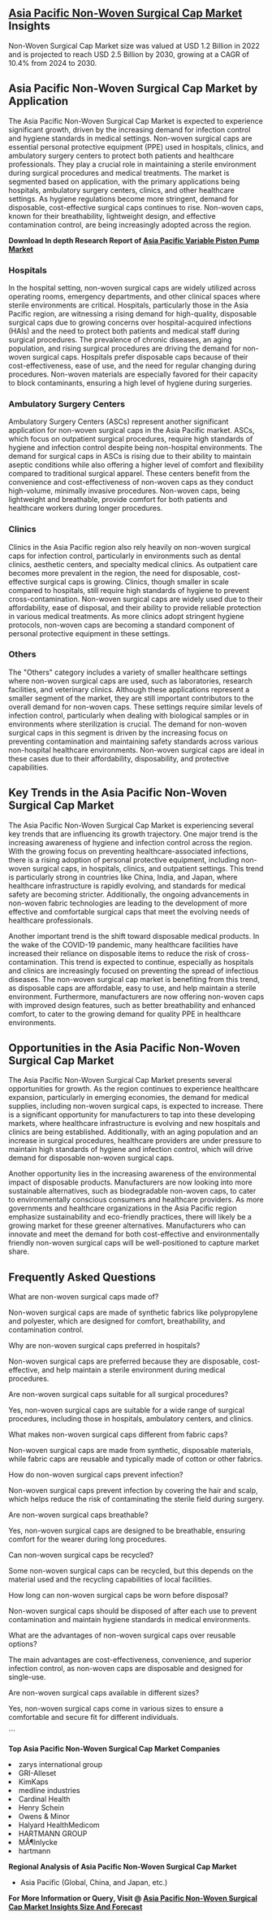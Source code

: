 <h2><a href="https://www.verifiedmarketreports.com/download-sample/?rid=395416&amp;utm_source=Github-Feb&amp;utm_medium=219" target="_blank">Asia Pacific Non-Woven Surgical Cap Market</a> Insights</h2><p>Non-Woven Surgical Cap Market size was valued at USD 1.2 Billion in 2022 and is projected to reach USD 2.5 Billion by 2030, growing at a CAGR of 10.4% from 2024 to 2030.</p><p><h2>Asia Pacific Non-Woven Surgical Cap Market by Application</h2> <p>The Asia Pacific Non-Woven Surgical Cap Market is expected to experience significant growth, driven by the increasing demand for infection control and hygiene standards in medical settings. Non-woven surgical caps are essential personal protective equipment (PPE) used in hospitals, clinics, and ambulatory surgery centers to protect both patients and healthcare professionals. They play a crucial role in maintaining a sterile environment during surgical procedures and medical treatments. The market is segmented based on application, with the primary applications being hospitals, ambulatory surgery centers, clinics, and other healthcare settings. As hygiene regulations become more stringent, demand for disposable, cost-effective surgical caps continues to rise. Non-woven caps, known for their breathability, lightweight design, and effective contamination control, are being increasingly adopted across the region. <p><strong>Download In depth Research Report of <a href="https://www.verifiedmarketreports.com/download-sample/?rid=236118&amp;utm_source=Pulse-Dec&amp;utm_medium=219" target="_blank">Asia Pacific Variable Piston Pump Market</a></strong></p> <h3>Hospitals</h3> <p>In the hospital setting, non-woven surgical caps are widely utilized across operating rooms, emergency departments, and other clinical spaces where sterile environments are critical. Hospitals, particularly those in the Asia Pacific region, are witnessing a rising demand for high-quality, disposable surgical caps due to growing concerns over hospital-acquired infections (HAIs) and the need to protect both patients and medical staff during surgical procedures. The prevalence of chronic diseases, an aging population, and rising surgical procedures are driving the demand for non-woven surgical caps. Hospitals prefer disposable caps because of their cost-effectiveness, ease of use, and the need for regular changing during procedures. Non-woven materials are especially favored for their capacity to block contaminants, ensuring a high level of hygiene during surgeries. <h3>Ambulatory Surgery Centers</h3> <p>Ambulatory Surgery Centers (ASCs) represent another significant application for non-woven surgical caps in the Asia Pacific market. ASCs, which focus on outpatient surgical procedures, require high standards of hygiene and infection control despite being non-hospital environments. The demand for surgical caps in ASCs is rising due to their ability to maintain aseptic conditions while also offering a higher level of comfort and flexibility compared to traditional surgical apparel. These centers benefit from the convenience and cost-effectiveness of non-woven caps as they conduct high-volume, minimally invasive procedures. Non-woven caps, being lightweight and breathable, provide comfort for both patients and healthcare workers during longer procedures. <h3>Clinics</h3> <p>Clinics in the Asia Pacific region also rely heavily on non-woven surgical caps for infection control, particularly in environments such as dental clinics, aesthetic centers, and specialty medical clinics. As outpatient care becomes more prevalent in the region, the need for disposable, cost-effective surgical caps is growing. Clinics, though smaller in scale compared to hospitals, still require high standards of hygiene to prevent cross-contamination. Non-woven surgical caps are widely used due to their affordability, ease of disposal, and their ability to provide reliable protection in various medical treatments. As more clinics adopt stringent hygiene protocols, non-woven caps are becoming a standard component of personal protective equipment in these settings. <h3>Others</h3> <p>The "Others" category includes a variety of smaller healthcare settings where non-woven surgical caps are used, such as laboratories, research facilities, and veterinary clinics. Although these applications represent a smaller segment of the market, they are still important contributors to the overall demand for non-woven caps. These settings require similar levels of infection control, particularly when dealing with biological samples or in environments where sterilization is crucial. The demand for non-woven surgical caps in this segment is driven by the increasing focus on preventing contamination and maintaining safety standards across various non-hospital healthcare environments. Non-woven surgical caps are ideal in these cases due to their affordability, disposability, and protective capabilities. <h2>Key Trends in the Asia Pacific Non-Woven Surgical Cap Market</h2> <p>The Asia Pacific Non-Woven Surgical Cap Market is experiencing several key trends that are influencing its growth trajectory. One major trend is the increasing awareness of hygiene and infection control across the region. With the growing focus on preventing healthcare-associated infections, there is a rising adoption of personal protective equipment, including non-woven surgical caps, in hospitals, clinics, and outpatient settings. This trend is particularly strong in countries like China, India, and Japan, where healthcare infrastructure is rapidly evolving, and standards for medical safety are becoming stricter. Additionally, the ongoing advancements in non-woven fabric technologies are leading to the development of more effective and comfortable surgical caps that meet the evolving needs of healthcare professionals. <p>Another important trend is the shift toward disposable medical products. In the wake of the COVID-19 pandemic, many healthcare facilities have increased their reliance on disposable items to reduce the risk of cross-contamination. This trend is expected to continue, especially as hospitals and clinics are increasingly focused on preventing the spread of infectious diseases. The non-woven surgical cap market is benefiting from this trend, as disposable caps are affordable, easy to use, and help maintain a sterile environment. Furthermore, manufacturers are now offering non-woven caps with improved design features, such as better breathability and enhanced comfort, to cater to the growing demand for quality PPE in healthcare environments. <h2>Opportunities in the Asia Pacific Non-Woven Surgical Cap Market</h2> <p>The Asia Pacific Non-Woven Surgical Cap Market presents several opportunities for growth. As the region continues to experience healthcare expansion, particularly in emerging economies, the demand for medical supplies, including non-woven surgical caps, is expected to increase. There is a significant opportunity for manufacturers to tap into these developing markets, where healthcare infrastructure is evolving and new hospitals and clinics are being established. Additionally, with an aging population and an increase in surgical procedures, healthcare providers are under pressure to maintain high standards of hygiene and infection control, which will drive demand for disposable non-woven surgical caps. <p>Another opportunity lies in the increasing awareness of the environmental impact of disposable products. Manufacturers are now looking into more sustainable alternatives, such as biodegradable non-woven caps, to cater to environmentally conscious consumers and healthcare providers. As more governments and healthcare organizations in the Asia Pacific region emphasize sustainability and eco-friendly practices, there will likely be a growing market for these greener alternatives. Manufacturers who can innovate and meet the demand for both cost-effective and environmentally friendly non-woven surgical caps will be well-positioned to capture market share. <h2>Frequently Asked Questions</h2> <p>What are non-woven surgical caps made of?</p> <p>Non-woven surgical caps are made of synthetic fabrics like polypropylene and polyester, which are designed for comfort, breathability, and contamination control.</p> <p>Why are non-woven surgical caps preferred in hospitals?</p> <p>Non-woven surgical caps are preferred because they are disposable, cost-effective, and help maintain a sterile environment during medical procedures.</p> <p>Are non-woven surgical caps suitable for all surgical procedures?</p> <p>Yes, non-woven surgical caps are suitable for a wide range of surgical procedures, including those in hospitals, ambulatory centers, and clinics.</p> <p>What makes non-woven surgical caps different from fabric caps?</p> <p>Non-woven surgical caps are made from synthetic, disposable materials, while fabric caps are reusable and typically made of cotton or other fabrics.</p> <p>How do non-woven surgical caps prevent infection?</p> <p>Non-woven surgical caps prevent infection by covering the hair and scalp, which helps reduce the risk of contaminating the sterile field during surgery.</p> <p>Are non-woven surgical caps breathable?</p> <p>Yes, non-woven surgical caps are designed to be breathable, ensuring comfort for the wearer during long procedures.</p> <p>Can non-woven surgical caps be recycled?</p> <p>Some non-woven surgical caps can be recycled, but this depends on the material used and the recycling capabilities of local facilities.</p> <p>How long can non-woven surgical caps be worn before disposal?</p> <p>Non-woven surgical caps should be disposed of after each use to prevent contamination and maintain hygiene standards in medical environments.</p> <p>What are the advantages of non-woven surgical caps over reusable options?</p> <p>The main advantages are cost-effectiveness, convenience, and superior infection control, as non-woven caps are disposable and designed for single-use.</p> <p>Are non-woven surgical caps available in different sizes?</p> <p>Yes, non-woven surgical caps come in various sizes to ensure a comfortable and secure fit for different individuals.</p> ```</p><p><strong>Top Asia Pacific Non-Woven Surgical Cap Market Companies</strong></p><div data-test-id=""><p><li>zarys international group</li><li> GRI-Alleset</li><li> KimKaps</li><li> medline industries</li><li> Cardinal Health</li><li> Henry Schein</li><li> Owens & Minor</li><li> Halyard HealthMedicom</li><li> HARTMANN GROUP</li><li> MÃ¶lnlycke</li><li> hartmann</li></p><div><strong>Regional Analysis of&nbsp;Asia Pacific Non-Woven Surgical Cap Market</strong></div><ul><li dir="ltr"><p dir="ltr">Asia Pacific (Global, China, and Japan, etc.)</p></li></ul><p><strong>For More Information or Query, Visit @&nbsp;</strong><strong><a href="https://www.verifiedmarketreports.com/product/non-woven-surgical-cap-market/?utm_source=Github-Feb&amp;utm_medium=219" target="_blank">Asia Pacific Non-Woven Surgical Cap Market Insights Size And Forecast</a></strong></p></div><h2>&nbsp;</h2><div data-test-id="">&nbsp;</div>
